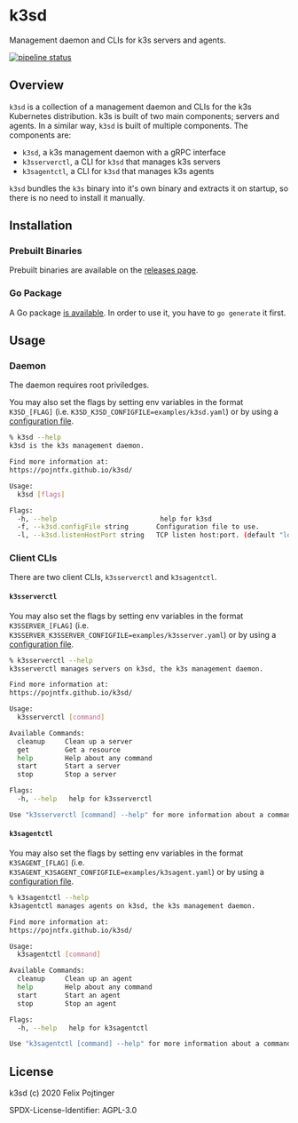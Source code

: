 # k3sd

Management daemon and CLIs for k3s servers and agents.

[![pipeline status](https://gitlab.com/pojntfx/k3sd/badges/master/pipeline.svg)](https://gitlab.com/pojntfx/k3sd/commits/master)

## Overview

`k3sd` is a collection of a management daemon and CLIs for the k3s Kubernetes distribution. k3s is built of two main components; servers and agents. In a similar way, `k3sd` is built of multiple components. The components are:

- `k3sd`, a k3s management daemon with a gRPC interface
- `k3sserverctl`, a CLI for `k3sd` that manages k3s servers
- `k3sagentctl`, a CLI for `k3sd` that manages k3s agents

`k3sd` bundles the `k3s` binary into it's own binary and extracts it on startup, so there is no need to install it manually.

## Installation

### Prebuilt Binaries

Prebuilt binaries are available on the [releases page](https://github.com/pojntfx/k3sd/releases/latest).

### Go Package

A Go package [is available](https://godoc.org/github.com/pojntfx/k3sd). In order to use it, you have to `go generate` it first.

## Usage

### Daemon

The daemon requires root priviledges.

You may also set the flags by setting env variables in the format `K3SD_[FLAG]` (i.e. `K3SD_K3SD_CONFIGFILE=examples/k3sd.yaml`) or by using a [configuration file](examples/k3sd.yaml).

```bash
% k3sd --help
k3sd is the k3s management daemon.

Find more information at:
https://pojntfx.github.io/k3sd/

Usage:
  k3sd [flags]

Flags:
  -h, --help                          help for k3sd
  -f, --k3sd.configFile string       Configuration file to use.
  -l, --k3sd.listenHostPort string   TCP listen host:port. (default "localhost:1070")
```

### Client CLIs

There are two client CLIs, `k3sserverctl` and `k3sagentctl`.

#### `k3sserverctl`

You may also set the flags by setting env variables in the format `K3SSERVER_[FLAG]` (i.e. `K3SSERVER_K3SSERVER_CONFIGFILE=examples/k3sserver.yaml`) or by using a [configuration file](examples/k3sserver.yaml).

```bash
% k3sserverctl --help
k3sserverctl manages servers on k3sd, the k3s management daemon.

Find more information at:
https://pojntfx.github.io/k3sd/

Usage:
  k3sserverctl [command]

Available Commands:
  cleanup     Clean up a server
  get         Get a resource
  help        Help about any command
  start       Start a server
  stop        Stop a server

Flags:
  -h, --help   help for k3sserverctl

Use "k3sserverctl [command] --help" for more information about a command.
```

#### `k3sagentctl`

You may also set the flags by setting env variables in the format `K3SAGENT_[FLAG]` (i.e. `K3SAGENT_K3SAGENT_CONFIGFILE=examples/k3sagent.yaml`) or by using a [configuration file](examples/k3sagent.yaml).

```bash
% k3sagentctl --help
k3sagentctl manages agents on k3sd, the k3s management daemon.

Find more information at:
https://pojntfx.github.io/k3sd/

Usage:
  k3sagentctl [command]

Available Commands:
  cleanup     Clean up an agent
  help        Help about any command
  start       Start an agent
  stop        Stop an agent

Flags:
  -h, --help   help for k3sagentctl

Use "k3sagentctl [command] --help" for more information about a command.
```

## License

k3sd (c) 2020 Felix Pojtinger

SPDX-License-Identifier: AGPL-3.0
